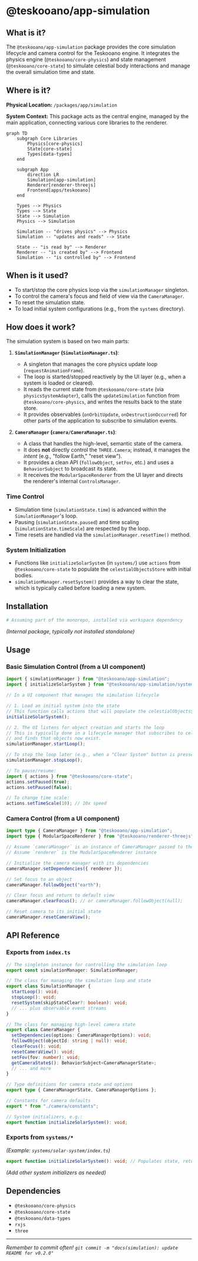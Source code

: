 # @teskooano/app-simulation

## What is it?

The `@teskooano/app-simulation` package provides the core simulation lifecycle and camera control for the Teskooano engine. It integrates the physics engine (`@teskooano/core-physics`) and state management (`@teskooano/core-state`) to simulate celestial body interactions and manage the overall simulation time and state.

## Where is it?

**Physical Location:** `/packages/app/simulation`

**System Context:** This package acts as the central engine, managed by the main application, connecting various core libraries to the renderer.

```mermaid
graph TD
    subgraph Core Libraries
        Physics[core-physics]
        State[core-state]
        Types[data-types]
    end

    subgraph App
        direction LR
        Simulation[app-simulation]
        Renderer[renderer-threejs]
        Frontend[apps/teskooano]
    end

    Types --> Physics
    Types --> State
    State --> Simulation
    Physics --> Simulation

    Simulation -- "drives physics" --> Physics
    Simulation -- "updates and reads" --> State

    State -- "is read by" --> Renderer
    Renderer -- "is created by" --> Frontend
    Simulation -- "is controlled by" --> Frontend

```

## When is it used?

- To start/stop the core physics loop via the `simulationManager` singleton.
- To control the camera's focus and field of view via the `CameraManager`.
- To reset the simulation state.
- To load initial system configurations (e.g., from the `systems` directory).

## How does it work?

The simulation system is based on two main parts:

1.  **`SimulationManager` (`SimulationManager.ts`)**:

    - A singleton that manages the core physics update loop (`requestAnimationFrame`).
    - The loop is started/stopped reactively by the UI layer (e.g., when a system is loaded or cleared).
    - It reads the current state from `@teskooano/core-state` (via `physicsSystemAdapter`), calls the `updateSimulation` function from `@teskooano/core-physics`, and writes the results back to the state store.
    - It provides observables (`onOrbitUpdate`, `onDestructionOccurred`) for other parts of the application to subscribe to simulation events.

2.  **`CameraManager` (`camera/CameraManager.ts`)**:
    - A class that handles the high-level, semantic state of the camera.
    - It does **not** directly control the `THREE.Camera`; instead, it manages the _intent_ (e.g., "follow Earth," "reset view").
    - It provides a clean API (`followObject`, `setFov`, etc.) and uses a `BehaviorSubject` to broadcast its state.
    - It receives the `ModularSpaceRenderer` from the UI layer and directs the renderer's internal `ControlsManager`.

### Time Control

- Simulation time (`simulationState.time`) is advanced within the `SimulationManager`'s loop.
- Pausing (`simulationState.paused`) and time scaling (`simulationState.timeScale`) are respected by the loop.
- Time resets are handled via the `simulationManager.resetTime()` method.

### System Initialization

- Functions like `initializeSolarSystem` (in `systems/`) use `actions` from `@teskooano/core-state` to populate the `celestialObjectsStore` with initial bodies.
- `simulationManager.resetSystem()` provides a way to clear the state, which is typically called before loading a new system.

## Installation

```bash
# Assuming part of the monorepo, installed via workspace dependency
```

_(Internal package, typically not installed standalone)_

## Usage

### Basic Simulation Control (from a UI component)

```typescript
import { simulationManager } from "@teskooano/app-simulation";
import { initializeSolarSystem } from "@teskooano/app-simulation/systems";

// In a UI component that manages the simulation lifecycle

// 1. Load an initial system into the state
// This function calls actions that will populate the celestialObjects$ store
initializeSolarSystem();

// 2. The UI listens for object creation and starts the loop
// This is typically done in a lifecycle manager that subscribes to celestialObjects$
// and finds that objects now exist.
simulationManager.startLoop();

// To stop the loop later (e.g., when a "Clear System" button is pressed):
simulationManager.stopLoop();

// To pause/resume:
import { actions } from "@teskooano/core-state";
actions.setPaused(true);
actions.setPaused(false);

// To change time scale:
actions.setTimeScale(10); // 10x speed
```

### Camera Control (from a UI component)

```typescript
import type { CameraManager } from "@teskooano/app-simulation";
import type { ModularSpaceRenderer } from "@teskooano/renderer-threejs";

// Assume `cameraManager` is an instance of CameraManager passed to the UI
// Assume `renderer` is the ModularSpaceRenderer instance

// Initialize the camera manager with its dependencies
cameraManager.setDependencies({ renderer });

// Set focus to an object
cameraManager.followObject("earth");

// Clear focus and return to default view
cameraManager.clearFocus(); // or cameraManager.followObject(null);

// Reset camera to its initial state
cameraManager.resetCameraView();
```

## API Reference

### Exports from `index.ts`

```typescript
// The singleton instance for controlling the simulation loop
export const simulationManager: SimulationManager;

// The class for managing the simulation loop and state
export class SimulationManager {
  startLoop(): void;
  stopLoop(): void;
  resetSystem(skipStateClear?: boolean): void;
  // ... plus observable event streams
}

// The class for managing high-level camera state
export class CameraManager {
  setDependencies(options: CameraManagerOptions): void;
  followObject(objectId: string | null): void;
  clearFocus(): void;
  resetCameraView(): void;
  setFov(fov: number): void;
  getCameraState$(): BehaviorSubject<CameraManagerState>;
  // ... and more
}

// Type definitions for camera state and options
export type { CameraManagerState, CameraManagerOptions };

// Constants for camera defaults
export * from "./camera/constants";

// System initializers, e.g.:
export function initializeSolarSystem(): void;
```

### Exports from `systems/*`

_(Example: `systems/solar-system/index.ts`)_

```typescript
export function initializeSolarSystem(): void; // Populates state, returns nothing
```

_(Add other system initializers as needed)_

## Dependencies

- `@teskooano/core-physics`
- `@teskooano/core-state`
- `@teskooano/data-types`
- `rxjs`
- `three`

---

_Remember to commit often! `git commit -m "docs(simulation): update README for v0.2.0"`_
